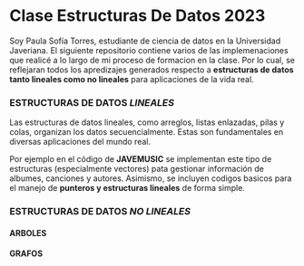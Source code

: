 # Clase Estructuras De Datos 2023
Soy Paula Sofía Torres, estudiante de ciencia de datos en la Universidad Javeriana.
El siguiente repositorio contiene varios de las implemenaciones que realicé a lo largo de mi proceso de formacion en la clase. Por lo cual, se reflejaran todos los apredizajes generados respecto a **estructuras de datos tanto lineales como no lineales** para aplicaciones de la vida real.

### ESTRUCTURAS DE DATOS _LINEALES_

Las estructuras de datos lineales, como arreglos, listas enlazadas, pilas y colas, organizan los datos secuencialmente. Estas son fundamentales en diversas aplicaciones del mundo real.

Por ejemplo en el código de **JAVEMUSIC** se implementan este tipo de estructuras (especialmente vectores) pata gestionar información de albumes, canciones y autores. Asimismo, se incluyen codigos basicos para el manejo de **punteros y estructuras lineales** de forma simple.

### ESTRUCTURAS DE DATOS _NO LINEALES_
#### ARBOLES

#### GRAFOS 

